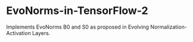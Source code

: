 # EvoNorms-in-TensorFlow-2
Implements EvoNorms B0 and S0 as proposed in Evolving Normalization-Activation Layers.

